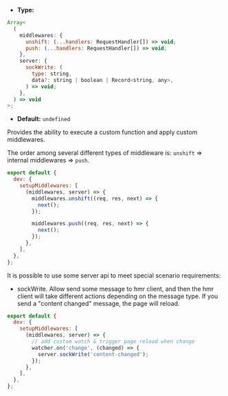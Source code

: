 - **Type:**

```js
Array<
  (
    middlewares: {
      unshift: (...handlers: RequestHandler[]) => void;
      push: (...handlers: RequestHandler[]) => void;
    },
    server: {
      sockWrite: (
        type: string,
        data?: string | boolean | Record<string, any>,
      ) => void;
    },
  ) => void
>;
```

- **Default:** `undefined`

Provides the ability to execute a custom function and apply custom middlewares.

The order among several different types of middleware is: `unshift` => internal middlewares => `push`.

```js
export default {
  dev: {
    setupMiddlewares: [
      (middlewares, server) => {
        middlewares.unshift((req, res, next) => {
          next();
        });

        middlewares.push((req, res, next) => {
          next();
        });
      },
    ],
  },
};
```

It is possible to use some server api to meet special scenario requirements:

- sockWrite. Allow send some message to hmr client, and then the hmr client will take different actions depending on the message type. If you send a "content changed" message, the page will reload.

```js
export default {
  dev: {
    setupMiddlewares: [
      (middlewares, server) => {
        // add custom watch & trigger page reload when change
        watcher.on('change', (changed) => {
          server.sockWrite('content-changed');
        });
      },
    ],
  },
};
```
